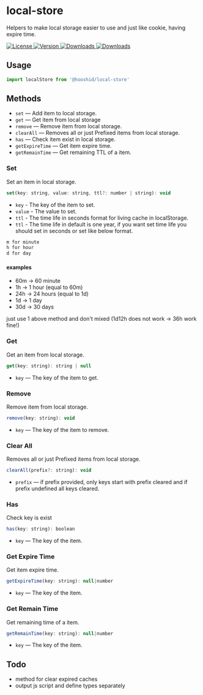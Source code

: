 # local-store
Helpers to make local storage easier to use and just like cookie, having expire time.

<a href="https://github.com/hooshid/local-store/blob/master/LICENSE.md">
    <img src="https://img.shields.io/npm/l/@hooshid/local-store.svg" alt="License">
</a>
<a href="https://www.npmjs.com/package/@hooshid/local-store">
    <img src="https://img.shields.io/npm/v/@hooshid/local-store.svg" alt="Version">
</a>
<a href="https://www.npmjs.com/package/@hooshid/local-store">
    <img src="https://img.shields.io/npm/dt/@hooshid/local-store.svg" alt="Downloads">
</a>
<a href="https://www.npmjs.com/package/@hooshid/local-store">
    <img src="https://img.shields.io/npm/dm/@hooshid/local-store.svg" alt="Downloads">
</a>

## Usage

```js
import localStore from '@hooshid/local-store'
```

## Methods

- `set` — Add item to local storage.
- `get` — Get item from local storage
- `remove` — Remove item from local storage.
- `clearAll` — Removes all or just Prefixed items from local storage.
- `has` — Check item exist in local storage.
- `getExpireTime` — Get item expire time.
- `getRemainTime` — Get remaining TTL of a item.

### Set

Set an item in local storage.

```js
set(key: string, value: string, ttl?: number | string): void
```

- `key` - The key of the item to set.
- `value` - The value to set.
- `ttl` - The time life in seconds format for living cache in localStorage.
- `ttl` - The time life in default is one year, if you want set time life you should set in seconds or set like below format.

```bash
m for minute
h for hour
d for day
```

#### examples
* 60m -> 60 minute
* 1h -> 1 hour (equal to 60m)
* 24h -> 24 hours (equal to 1d)
* 1d -> 1 day
* 30d -> 30 days

just use 1 above method and don't mixed (1d12h does not work -> 36h work fine!)

### Get

Get an item from local storage.

```js
get(key: string): string | null
```

- `key` — The key of the item to get.

### Remove

Remove item from local storage.

```js
remove(key: string): void
```

- `key` — The key of the item to remove.

### Clear All

Removes all or just Prefixed items from local storage.

```js
clearAll(prefix?: string): void
```

- `prefix` — if prefix provided, only keys start with prefix cleared and if prefix undefined all keys cleared.

### Has

Check key is exist

```js
has(key: string): boolean
```

- `key` — The key of the item.

### Get Expire Time

Get item expire time.

```js
getExpireTime(key: string): null|number
```

- `key` — The key of the item.

### Get Remain Time

Get remaining time of a item.

```js
getRemainTime(key: string): null|number
```

- `key` — The key of the item.

## Todo
* method for clear expired caches
* output js script and define types separately
